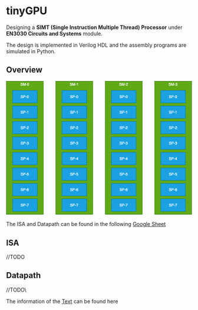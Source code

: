 # tinyGPU

Designing a **SIMT (Single Instruction Multiple Thread) Processor** under **EN3030 Circuits and Systems** module.

The design is implemented in Verilog HDL and the assembly programs are simulated in Python.

## Overview

![regfile](docs/images/blocks.png "blocks")

The ISA and Datapath can be found in the following [Google Sheet](https://docs.google.com/spreadsheets/d/1yPLuM_zCF1IhVchUTxWPucX_xoV9kUbVz8zwBgPuInc/edit#gid=853810905)
## ISA
//TODO


## Datapath

//TODO\

The information of the [Text](<file:///Verilog/README.md>)  can be found here




